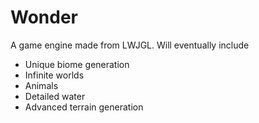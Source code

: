 # Wonder
A game engine made from LWJGL. Will eventually include
- Unique biome generation
- Infinite worlds
- Animals
- Detailed water
- Advanced terrain generation
